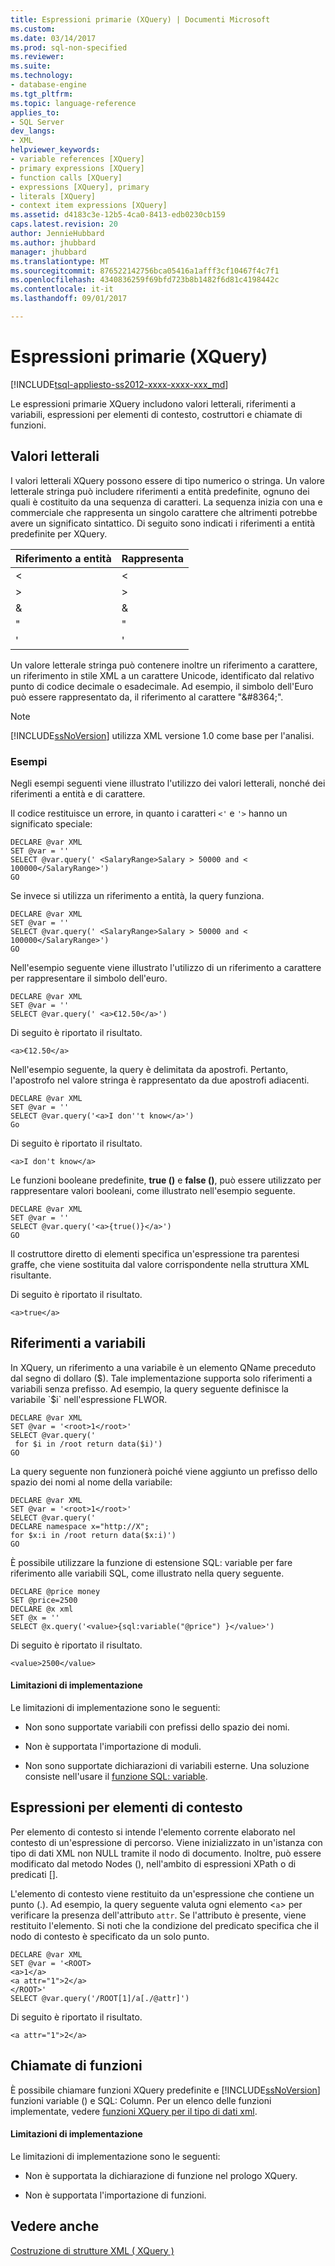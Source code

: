 ```yaml
---
title: Espressioni primarie (XQuery) | Documenti Microsoft
ms.custom: 
ms.date: 03/14/2017
ms.prod: sql-non-specified
ms.reviewer: 
ms.suite: 
ms.technology:
- database-engine
ms.tgt_pltfrm: 
ms.topic: language-reference
applies_to:
- SQL Server
dev_langs:
- XML
helpviewer_keywords:
- variable references [XQuery]
- primary expressions [XQuery]
- function calls [XQuery]
- expressions [XQuery], primary
- literals [XQuery]
- context item expressions [XQuery]
ms.assetid: d4183c3e-12b5-4ca0-8413-edb0230cb159
caps.latest.revision: 20
author: JennieHubbard
ms.author: jhubbard
manager: jhubbard
ms.translationtype: MT
ms.sourcegitcommit: 876522142756bca05416a1afff3cf10467f4c7f1
ms.openlocfilehash: 4340836259f69bfd723b8b1482f6d81c4198442c
ms.contentlocale: it-it
ms.lasthandoff: 09/01/2017

---
```

# <a name="primary-expressions-xquery"></a>Espressioni primarie (XQuery)
[!INCLUDE[tsql-appliesto-ss2012-xxxx-xxxx-xxx_md](../includes/tsql-appliesto-ss2012-xxxx-xxxx-xxx-md.md)]

  Le espressioni primarie XQuery includono valori letterali, riferimenti a variabili, espressioni per elementi di contesto, costruttori e chiamate di funzioni.  
  
## <a name="literals"></a>Valori letterali  
 I valori letterali XQuery possono essere di tipo numerico o stringa. Un valore letterale stringa può includere riferimenti a entità predefinite, ognuno dei quali è costituito da una sequenza di caratteri. La sequenza inizia con una e commerciale che rappresenta un singolo carattere che altrimenti potrebbe avere un significato sintattico. Di seguito sono indicati i riferimenti a entità predefinite per XQuery.  
  
|Riferimento a entità|Rappresenta|  
|----------------------|----------------|  
|&lt;|\<|  
|&gt;|>|  
|&amp;|&|  
|&quot;|"|  
|&apos;|'|  
  
 Un valore letterale stringa può contenere inoltre un riferimento a carattere, un riferimento in stile XML a un carattere Unicode, identificato dal relativo punto di codice decimale o esadecimale. Ad esempio, il simbolo dell'Euro può essere rappresentato da, il riferimento al carattere "&\#8364;".  
  
> [!NOTE]  
>  [!INCLUDE[ssNoVersion](../includes/ssnoversion-md.md)] utilizza XML versione 1.0 come base per l'analisi.  
  
### <a name="examples"></a>Esempi  
 Negli esempi seguenti viene illustrato l'utilizzo dei valori letterali, nonché dei riferimenti a entità e di carattere.  
  
 Il codice restituisce un errore, in quanto i caratteri `<'` e `'>` hanno un significato speciale:  
  
```  
DECLARE @var XML  
SET @var = ''  
SELECT @var.query(' <SalaryRange>Salary > 50000 and < 100000</SalaryRange>')  
GO  
```  
  
 Se invece si utilizza un riferimento a entità, la query funziona.  
  
```  
DECLARE @var XML  
SET @var = ''  
SELECT @var.query(' <SalaryRange>Salary > 50000 and < 100000</SalaryRange>')  
GO  
```  
  
 Nell'esempio seguente viene illustrato l'utilizzo di un riferimento a carattere per rappresentare il simbolo dell'euro.  
  
```  
DECLARE @var XML  
SET @var = ''  
SELECT @var.query(' <a>€12.50</a>')  
```  
  
 Di seguito è riportato il risultato.  
  
 `<a>€12.50</a>`  
  
 Nell'esempio seguente, la query è delimitata da apostrofi. Pertanto, l'apostrofo nel valore stringa è rappresentato da due apostrofi adiacenti.  
  
```  
DECLARE @var XML  
SET @var = ''  
SELECT @var.query('<a>I don''t know</a>')  
Go  
```  
  
 Di seguito è riportato il risultato.  
  
 `<a>I don't know</a>`  
  
 Le funzioni booleane predefinite, **true ()** e **false ()**, può essere utilizzato per rappresentare valori booleani, come illustrato nell'esempio seguente.  
  
```  
DECLARE @var XML  
SET @var = ''  
SELECT @var.query('<a>{true()}</a>')  
GO  
```  
  
 Il costruttore diretto di elementi specifica un'espressione tra parentesi graffe, che viene sostituita dal valore corrispondente nella struttura XML risultante.  
  
 Di seguito è riportato il risultato.  
  
 `<a>true</a>`  
  
## <a name="variable-references"></a>Riferimenti a variabili  
 In XQuery, un riferimento a una variabile è un elemento QName preceduto dal segno di dollaro ($). Tale implementazione supporta solo riferimenti a variabili senza prefisso. Ad esempio, la query seguente definisce la variabile `$i` nell'espressione FLWOR.  
  
```  
DECLARE @var XML  
SET @var = '<root>1</root>'  
SELECT @var.query('  
 for $i in /root return data($i)')  
GO  
```  
  
 La query seguente non funzionerà poiché viene aggiunto un prefisso dello spazio dei nomi al nome della variabile:  
  
```  
DECLARE @var XML  
SET @var = '<root>1</root>'  
SELECT @var.query('  
DECLARE namespace x="http://X";  
for $x:i in /root return data($x:i)')  
GO  
```  
  
 È possibile utilizzare la funzione di estensione SQL: variable per fare riferimento alle variabili SQL, come illustrato nella query seguente.  
  
```  
DECLARE @price money  
SET @price=2500  
DECLARE @x xml  
SET @x = ''  
SELECT @x.query('<value>{sql:variable("@price") }</value>')  
```  
  
 Di seguito è riportato il risultato.  
  
 `<value>2500</value>`  
  
#### <a name="implementation-limitations"></a>Limitazioni di implementazione  
 Le limitazioni di implementazione sono le seguenti:  
  
-   Non sono supportate variabili con prefissi dello spazio dei nomi.  
  
-   Non è supportata l'importazione di moduli.  
  
-   Non sono supportate dichiarazioni di variabili esterne. Una soluzione consiste nell'usare il [funzione SQL: variable](../xquery/xquery-extension-functions-sql-variable.md).  
  
## <a name="context-item-expressions"></a>Espressioni per elementi di contesto  
 Per elemento di contesto si intende l'elemento corrente elaborato nel contesto di un'espressione di percorso. Viene inizializzato in un'istanza con tipo di dati XML non NULL tramite il nodo di documento. Inoltre, può essere modificato dal metodo Nodes (), nell'ambito di espressioni XPath o di predicati [].  
  
 L'elemento di contesto viene restituito da un'espressione che contiene un punto (.). Ad esempio, la query seguente valuta ogni elemento <`a`> per verificare la presenza dell'attributo `attr`. Se l'attributo è presente, viene restituito l'elemento. Si noti che la condizione del predicato specifica che il nodo di contesto è specificato da un solo punto.  
  
```  
DECLARE @var XML  
SET @var = '<ROOT>  
<a>1</a>  
<a attr="1">2</a>  
</ROOT>'  
SELECT @var.query('/ROOT[1]/a[./@attr]')  
```  
  
 Di seguito è riportato il risultato.  
  
 `<a attr="1">2</a>`  
  
## <a name="function-calls"></a>Chiamate di funzioni  
 È possibile chiamare funzioni XQuery predefinite e [!INCLUDE[ssNoVersion](../includes/ssnoversion-md.md)] funzioni variable () e SQL: Column. Per un elenco delle funzioni implementate, vedere [funzioni XQuery per il tipo di dati xml](../xquery/xquery-functions-against-the-xml-data-type.md).  
  
#### <a name="implementation-limitations"></a>Limitazioni di implementazione  
 Le limitazioni di implementazione sono le seguenti:  
  
-   Non è supportata la dichiarazione di funzione nel prologo XQuery.  
  
-   Non è supportata l'importazione di funzioni.  
  
## <a name="see-also"></a>Vedere anche  
 [Costruzione di strutture XML &#40; XQuery &#41;](../xquery/xml-construction-xquery.md)  
  
  
